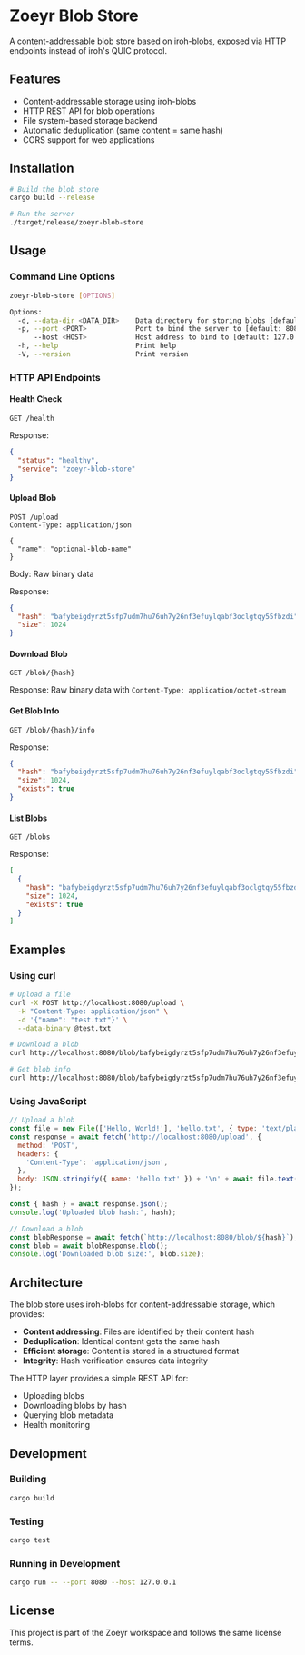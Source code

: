 # Zoeyr Blob Store

A content-addressable blob store based on iroh-blobs, exposed via HTTP endpoints instead of iroh's QUIC protocol.

## Features

- Content-addressable storage using iroh-blobs
- HTTP REST API for blob operations
- File system-based storage backend
- Automatic deduplication (same content = same hash)
- CORS support for web applications

## Installation

```bash
# Build the blob store
cargo build --release

# Run the server
./target/release/zoeyr-blob-store
```

## Usage

### Command Line Options

```bash
zoeyr-blob-store [OPTIONS]

Options:
  -d, --data-dir <DATA_DIR>    Data directory for storing blobs [default: ./blob-store-data]
  -p, --port <PORT>            Port to bind the server to [default: 8080]
      --host <HOST>            Host address to bind to [default: 127.0.0.1]
  -h, --help                   Print help
  -V, --version                Print version
```

### HTTP API Endpoints

#### Health Check
```http
GET /health
```

Response:
```json
{
  "status": "healthy",
  "service": "zoeyr-blob-store"
}
```

#### Upload Blob
```http
POST /upload
Content-Type: application/json

{
  "name": "optional-blob-name"
}
```

Body: Raw binary data

Response:
```json
{
  "hash": "bafybeigdyrzt5sfp7udm7hu76uh7y26nf3efuylqabf3oclgtqy55fbzdi",
  "size": 1024
}
```

#### Download Blob
```http
GET /blob/{hash}
```

Response: Raw binary data with `Content-Type: application/octet-stream`

#### Get Blob Info
```http
GET /blob/{hash}/info
```

Response:
```json
{
  "hash": "bafybeigdyrzt5sfp7udm7hu76uh7y26nf3efuylqabf3oclgtqy55fbzdi",
  "size": 1024,
  "exists": true
}
```

#### List Blobs
```http
GET /blobs
```

Response:
```json
[
  {
    "hash": "bafybeigdyrzt5sfp7udm7hu76uh7y26nf3efuylqabf3oclgtqy55fbzdi",
    "size": 1024,
    "exists": true
  }
]
```

## Examples

### Using curl

```bash
# Upload a file
curl -X POST http://localhost:8080/upload \
  -H "Content-Type: application/json" \
  -d '{"name": "test.txt"}' \
  --data-binary @test.txt

# Download a blob
curl http://localhost:8080/blob/bafybeigdyrzt5sfp7udm7hu76uh7y26nf3efuylqabf3oclgtqy55fbzdi

# Get blob info
curl http://localhost:8080/blob/bafybeigdyrzt5sfp7udm7hu76uh7y26nf3efuylqabf3oclgtqy55fbzdi/info
```

### Using JavaScript

```javascript
// Upload a blob
const file = new File(['Hello, World!'], 'hello.txt', { type: 'text/plain' });
const response = await fetch('http://localhost:8080/upload', {
  method: 'POST',
  headers: {
    'Content-Type': 'application/json',
  },
  body: JSON.stringify({ name: 'hello.txt' }) + '\n' + await file.text()
});

const { hash } = await response.json();
console.log('Uploaded blob hash:', hash);

// Download a blob
const blobResponse = await fetch(`http://localhost:8080/blob/${hash}`);
const blob = await blobResponse.blob();
console.log('Downloaded blob size:', blob.size);
```

## Architecture

The blob store uses iroh-blobs for content-addressable storage, which provides:

- **Content addressing**: Files are identified by their content hash
- **Deduplication**: Identical content gets the same hash
- **Efficient storage**: Content is stored in a structured format
- **Integrity**: Hash verification ensures data integrity

The HTTP layer provides a simple REST API for:
- Uploading blobs
- Downloading blobs by hash
- Querying blob metadata
- Health monitoring

## Development

### Building

```bash
cargo build
```

### Testing

```bash
cargo test
```

### Running in Development

```bash
cargo run -- --port 8080 --host 127.0.0.1
```

## License

This project is part of the Zoeyr workspace and follows the same license terms. 